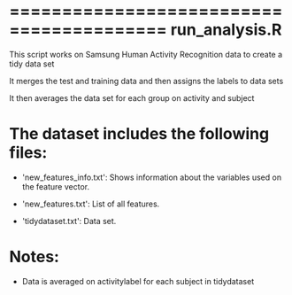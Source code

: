 =========================================
run_analysis.R
=========================================

This script works on Samsung Human Activity Recognition data to create a tidy data set

It merges the test and training data and then assigns the labels to data sets

It then averages the data set for each group on activity and subject

The dataset includes the following files:
=========================================

- 'new_features_info.txt': Shows information about the variables used on the feature vector.

- 'new_features.txt': List of all features.

- 'tidydataset.txt': Data set.

Notes: 
======
- Data is averaged on activitylabel for each subject in tidydataset
